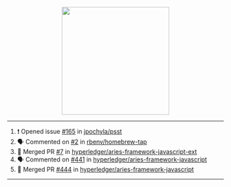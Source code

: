 <p align="center">
<img src="https://user-images.githubusercontent.com/61358536/126118557-75ac74a7-4655-4289-9a8d-e536322b7423.png" height="250" width="250"/>
</p>

---

<!--START_SECTION:activity-->
1. ❗️ Opened issue [#165](https://github.com/jpochyla/psst/issues/165) in [jpochyla/psst](https://github.com/jpochyla/psst)
2. 🗣 Commented on [#2](https://github.com/rbenv/homebrew-tap/issues/2) in [rbenv/homebrew-tap](https://github.com/rbenv/homebrew-tap)
3. 🎉 Merged PR [#7](https://github.com/hyperledger/aries-framework-javascript-ext/pull/7) in [hyperledger/aries-framework-javascript-ext](https://github.com/hyperledger/aries-framework-javascript-ext)
4. 🗣 Commented on [#441](https://github.com/hyperledger/aries-framework-javascript/issues/441) in [hyperledger/aries-framework-javascript](https://github.com/hyperledger/aries-framework-javascript)
5. 🎉 Merged PR [#444](https://github.com/hyperledger/aries-framework-javascript/pull/444) in [hyperledger/aries-framework-javascript](https://github.com/hyperledger/aries-framework-javascript)
<!--END_SECTION:activity-->

---
